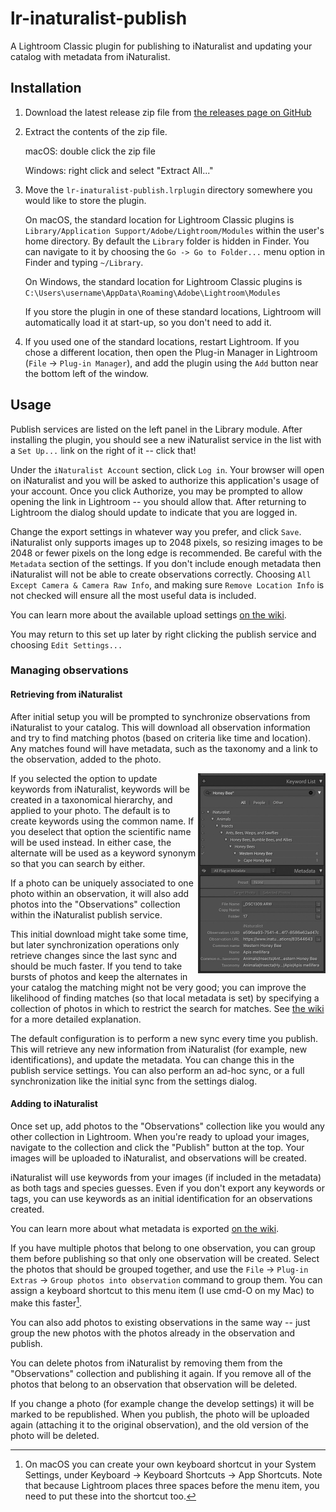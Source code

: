 # lr-inaturalist-publish

A Lightroom Classic plugin for publishing to iNaturalist and updating your
catalog with metadata from iNaturalist.

## Installation

1) Download the latest release zip file from [the releases page on
   GitHub](https://github.com/rcloran/lr-inaturalist-publish/releases/latest)
2) Extract the contents of the zip file.
   
   macOS: double click the zip file

   Windows: right click and select "Extract All..."
3) Move the `lr-inaturalist-publish.lrplugin` directory somewhere you would like
   to store the plugin.

   On macOS, the standard location for Lightroom Classic plugins is
   `Library/Application Support/Adobe/Lightroom/Modules` within the user's home
   directory. By default the `Library` folder is hidden in Finder. You can
   navigate to it by choosing the `Go -> Go to Folder...` menu option in Finder
   and typing `~/Library`.

   On Windows, the standard location for Lightroom Classic plugins is
   `C:\Users\username\AppData\Roaming\Adobe\Lightroom\Modules`

   If you store the plugin in one of these standard locations, Lightroom will
   automatically load it at start-up, so you don't need to add it.
4) If you used one of the standard locations, restart Lightroom. If you chose
   a different location, then open the Plug-in Manager in Lightroom (`File` ->
   `Plug-in Manager`), and add the plugin using the `Add` button near the
   bottom left of the window.

## Usage

Publish services are listed on the left panel in the Library module. After
installing the plugin, you should see a new iNaturalist service in the list
with a `Set Up...` link on the right of it -- click that!

Under the `iNaturalist Account` section, click `Log in`. Your browser will open
on iNaturalist and you will be asked to authorize this application's usage of
your account. Once you click Authorize, you may be prompted to allow opening
the link in Lightroom -- you should allow that. After returning to Lightroom
the dialog should update to indicate that you are logged in.

Change the export settings in whatever way you prefer, and click `Save`.
iNaturalist only supports images up to 2048 pixels, so resizing images to be
2048 or fewer pixels on the long edge is recommended. Be careful with the
`Metadata` section of the settings. If you don't include enough metadata then
iNaturalist will not be able to create observations correctly. Choosing `All
Except Camera & Camera Raw Info`, and making sure `Remove Location Info` is not
checked will ensure all the most useful data is included.

You can learn more about the available upload settings [on the
wiki](https://github.com/rcloran/lr-inaturalist-publish/wiki/upload).

You may return to this set up later by right clicking the publish service and
choosing `Edit Settings...`

### Managing observations

#### Retrieving from iNaturalist

After initial setup you will be prompted to synchronize observations from
iNaturalist to your catalog. This will download all observation information and
try to find matching photos (based on criteria like time and location). Any
matches found will have metadata, such as the taxonomy and a link to the
observation, added to the photo.

<img src="docs/keywords.jpg" align="right" width="204" />

If you selected the option to update keywords from iNaturalist, keywords will
be created in a taxonomical hierarchy, and applied to your photo. The default
is to create keywords using the common name. If you deselect that option the
scientific name will be used instead. In either case, the alternate will be
used as a keyword synonym so that you can search by either.

If a photo can be uniquely associated to one photo within an observation, it
will also add photos into the "Observations" collection within the iNaturalist
publish service.

This initial download might take some time, but later synchronization
operations only retrieve changes since the last sync and should be much faster.
If you tend to take bursts of photos and keep the alternates in your catalog
the matching might not be very good; you can improve the likelihood of finding
matches (so that local metadata is set) by specifying a collection of photos in
which to restrict the search for matches. See [the wiki][1] for a more detailed
explanation.

The default configuration is to perform a new sync every time you publish.
This will retrieve any new information from iNaturalist (for example, new
identifications), and update the metadata. You can change this in the publish
service settings. You can also perform an ad-hoc sync, or a full
synchronization like the initial sync from the settings dialog.

[1]: https://github.com/rcloran/lr-inaturalist-publish/wiki/Synchronization

#### <div style="clear: both"></div>Adding to iNaturalist 

Once set up, add photos to the "Observations" collection like you would any
other collection in Lightroom. When you're ready to upload your images,
navigate to the collection and click the "Publish" button at the top. Your
images will be uploaded to iNaturalist, and observations will be created.

iNaturalist will use keywords from your images (if included in the metadata) as
both tags and species guesses. Even if you don't export any keywords or tags,
you can use keywords as an initial identification for an observations created.

You can learn more about what metadata is exported [on the
wiki](https://github.com/rcloran/lr-inaturalist-publish/wiki/upload).

If you have multiple photos that belong to one observation, you can group them
before publishing so that only one observation will be created. Select the
photos that should be grouped together, and use the `File` -> `Plug-in Extras`
-> `Group photos into observation` command to group them. You can assign a
keyboard shortcut to this menu item (I use cmd-O on my Mac) to make this
faster[^1].

You can also add photos to existing observations in the same way -- just group
the new photos with the photos already in the observation and publish.

You can delete photos from iNaturalist by removing them from the "Observations"
collection and publishing it again. If you remove all of the photos that belong
to an observation that observation will be deleted.

If you change a photo (for example change the develop settings) it will be
marked to be republished. When you publish, the photo will be uploaded again
(attaching it to the original observation), and the old version of the photo
will be deleted.

[^1]: On macOS you can create your own keyboard shortcut in your System Settings,
under Keyboard -> Keyboard Shortcuts -> App Shortcuts. Note that because
Lightroom places three spaces before the menu item, you need to put these into
the shortcut too.
